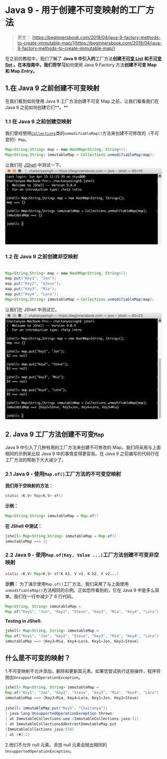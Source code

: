 # Java 9 - 用于创建不可变映射的工厂方法

> 原文： [https://beginnersbook.com/2018/04/java-9-factory-methods-to-create-immutable-map/](https://beginnersbook.com/2018/04/java-9-factory-methods-to-create-immutable-map/)

在之前的教程中，我们了解了 **Java 9 中引入的**工厂方法**创建[不可变 List](https://beginnersbook.com/2018/04/java-9-factory-method-to-create-immutable-list/) 和[不可变 Set](https://beginnersbook.com/2018/04/java-9-factory-methods-to-create-immutable-set/) 。在本指南中，我们将学习**如何使用 Java 9 Factory 方法**创建不可变 Map 和 Map.Entry。**

## 1.在 Java 9 之前创建不可变映射

在我们看到如何使用 Java 9 工厂方法创建不可变 Map 之前，让我们看看我们在 Java 9 之前如何创建它们**。**

### 1.1 在 Java 9 之前创建空映射

我们曾经使用[`Collections`](https://beginnersbook.com/java-collections-tutorials/)类的`unmodifiableMap()`方法来创建不可修改的（不可变的）`Map`。

```java
Map<String,String> map = new HashMap<String, String>();
Map<String,String> immutableMap = Collections.unmodifiableMap(map);
```

让我们在 [JShell](https://beginnersbook.com/2018/04/java-9-jshell-repl/) 中测试一下。
![Creating Empty Map before Java 9](img/bd42c7a7f251eda0b541a587ed4f83e7.jpg)

### 1.2 在 Java 9 之前创建非空映射

```java

Map<String,String> map = new HashMap<String, String>();
map.put("Key1", "Jon");
map.put("Key2", "Steve");
map.put("Key3", "Mia");
map.put("Key4", "Lora");
Map<String,String> immutableMap = Collections.unmodifiableMap(map);
```

让我们在 JShell 中测试它。
![Java 9 Factory Methods to create immutable Map](img/c5b7bb1cb7c640772d77fe2a0abc18c6.jpg)

## 2\. Java 9 工厂方法创建不可变`Map`

Java 9 中引入了几种有用的工厂方法来创建不可修改的 Map。我们将采用与上面相同的示例来比较 Java 9 中的事情变得更容易。在 Java 9 之前编写的代码行在工厂方法的帮助下大大减少了。

### 2.1 Java 9 - 使用`Map.of()`工厂方法的不可变空映射

**我们用于空映射的方法：**

```java
static <K,V> Map<K,V> of()
```

**示例：**

```java
Map<String,String> immutableMap = Map.of()
```

**在 JShell 中测试：**

```java
jshell> Map<String,String> immutableMap = Map.of()
immutableMap ==> {}
```

### 2.2 Java 9 - 使用`Map.of(Key, Value ...)`工厂方法创建不可变非空映射

```java
static <K,V> Map<K,V> of(K k1, V v1, K k2, V v2...)
```

**示例：**
为了演示使用`Map.of()`工厂方法，我们采用了与上面使用`unmodifiableMap()`方法相同的示例。正如您所看到的，它在 Java 9 中是多么简单。我们在一行中减少了 6 行代码。

```java
Map<String, String> immutableMap = 
Map.of("Key1", "Jon", "Key2", "Steve", "Key3", "Mia", "Key4", "Lora")
```

**Testing in JShell:**

```java
jshell> Map<String, String> immutableMap = 
Map.of("Key1", "Jon", "Key2", "Steve", "Key3", "Mia", "Key4", "Lora")
immutableMap ==> {Key3=Mia, Key4=Lora, Key1=Jon, Key2=Steve}
```

## 什么是不可变的映射？

1.不可变映射不允许添加，删除和更新其元素。如果您尝试执行这些操作，程序将抛出`UnsupportedOperationException`。

```java
jshell> Map<String, String> immutableMap = 
Map.of("Key1", "Jon", "Key2", "Steve", "Key3", "Mia", "Key4", "Lora")
immutableMap ==> {Key3=Mia, Key4=Lora, Key1=Jon, Key2=Steve}

jshell> immutableMap.put("Key5", "Chaitanya");
| java.lang.UnsupportedOperationException thrown:
| at ImmutableCollections.uoe (ImmutableCollections.java:71)
| at ImmutableCollections$AbstractImmutableMap.put 
(ImmutableCollections.java:558)
| at (#2:1)
```

2.他们不允许 null 元素。添加 null 元素会抛出相同的`UnsupportedOperationException`。